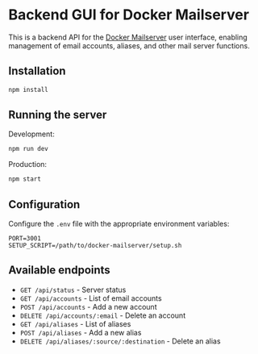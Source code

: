 # Backend GUI for Docker Mailserver

This is a backend API for the [Docker Mailserver](https://github.com/docker-mailserver/docker-mailserver) user interface, enabling management of email accounts, aliases, and other mail server functions.

## Installation

```bash
npm install
```

## Running the server

Development:
```bash
npm run dev
```

Production:
```bash
npm start
```

## Configuration

Configure the `.env` file with the appropriate environment variables:

```
PORT=3001
SETUP_SCRIPT=/path/to/docker-mailserver/setup.sh
```

## Available endpoints

- `GET /api/status` - Server status
- `GET /api/accounts` - List of email accounts
- `POST /api/accounts` - Add a new account
- `DELETE /api/accounts/:email` - Delete an account
- `GET /api/aliases` - List of aliases
- `POST /api/aliases` - Add a new alias
- `DELETE /api/aliases/:source/:destination` - Delete an alias
